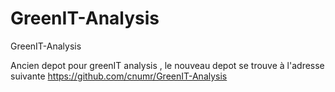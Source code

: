# GreenIT-Analysis
GreenIT-Analysis 

Ancien depot pour greenIT analysis , le nouveau depot se trouve à l'adresse suivante https://github.com/cnumr/GreenIT-Analysis 

